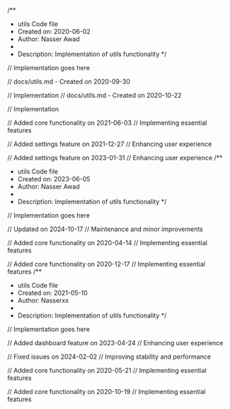 /**
 * utils Code file
 * Created on: 2020-06-02
 * Author: Nasser Awad
 *
 * Description: Implementation of utils functionality
 */
 
// Implementation goes here

// docs/utils.md - Created on 2020-09-30

// Implementation
// docs/utils.md - Created on 2020-10-22

// Implementation

// Added core functionality on 2021-06-03
// Implementing essential features

// Added settings feature on 2021-12-27
// Enhancing user experience

// Added settings feature on 2023-01-31
// Enhancing user experience
/**
 * utils Code file
 * Created on: 2023-06-05
 * Author: Nasser Awad
 *
 * Description: Implementation of utils functionality
 */
 
// Implementation goes here


// Updated on 2024-10-17
// Maintenance and minor improvements

// Added core functionality on 2020-04-14
// Implementing essential features

// Added core functionality on 2020-12-17
// Implementing essential features
/**
 * utils Code file
 * Created on: 2021-05-10
 * Author: Nasserxx
 *
 * Description: Implementation of utils functionality
 */
 
// Implementation goes here


// Added dashboard feature on 2023-04-24
// Enhancing user experience

// Fixed issues on 2024-02-02
// Improving stability and performance

// Added core functionality on 2020-05-21
// Implementing essential features

// Added core functionality on 2020-10-19
// Implementing essential features
